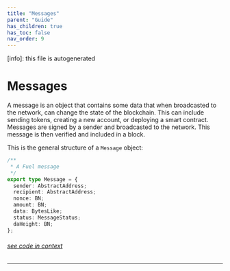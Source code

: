 ```yaml
---
title: "Messages"
parent: "Guide"
has_children: true
has_toc: false
nav_order: 9
---
```


[info]: this file is autogenerated


# Messages

A message is an object that contains some data that when broadcasted to the network, can change the state of the blockchain. This can include sending tokens, creating a new account, or deploying a smart contract. Messages are signed by a sender and broadcasted to the network. This message is then verified and included in a block.

This is the general structure of a `Message` object:


```typescript
/**
 * A Fuel message
 */
export type Message = {
  sender: AbstractAddress;
  recipient: AbstractAddress;
  nonce: BN;
  amount: BN;
  data: BytesLike;
  status: MessageStatus;
  daHeight: BN;
};
```
###### [see code in context](https://github.com/FuelLabs/fuels-ts/blob/master/packages/providers/src/message.ts#L7-L20)

---

